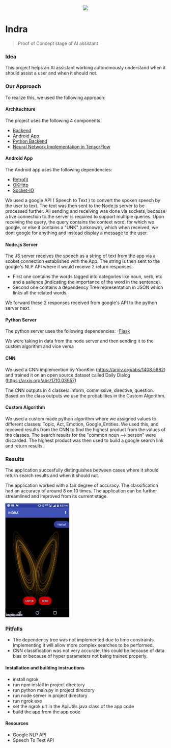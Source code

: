 <div align="center">
  <img src="https://i.imgur.com/kS2lNm6.png">
</div>


# Indra

> Proof of Concept stage of AI assistant


### Idea

This project helps an AI assistant working autonomously understand when it should assist a user and when it should not.

### Our Approach

To realize this, we used the following approach:

#### Architechture

The project uses the following 4 components:

- [Backend](https://github.com/DataByteNITT/Indra/tree/js_server_branch)
- [Android App](https://github.com/DataByteNITT/Indra/tree/app_branch)
- [Python Backend](https://github.com/DataByteNITT/Indra/tree/python_backend)
- [Neural Network Implementation in TensorFlow](https://github.com/DataByteNITT/Indra/tree/cnn_impl_branch)
 
#### Android App
The Android app uses the following dependencies:
 	
- [Retrofit](http://square.github.io/retrofit/)
- [OKHttp](http://square.github.io/okhttp/)
- [Socket-IO](https://github.com/socketio/socket.io-client-java)

We used a google API ( Speech to Text ) to convert the spoken speech by the user to text.
The text was then sent to the Node.js server to be processed further.
All sending and receiving was done via sockets, because a live connection to the server is required to support multiple queries.
Upon receiving the query, the query contains the context word, for which we google, or else it contains a "UNK" (unknown), which when received, we dont google for anything and instead display a message to the user.

#### Node.js Server

The JS server receives the speech as a string of text from the app via a scoket connection established with the App. The string is then sent to the google's NLP API where it would receive 2 return responses: 
- First one contains the words tagged into categories like noun, verb, etc and a salience (indicating the importance of the word in the sentence).
- Second one contains a dependency Tree representation in JSON which links all the related words.

We forward these 2 responses received from google's API to the python server next.

#### Python Server

The python server uses the following dependencies:
-[Flask](https://github.com/pallets/flask)

We were taking in data from the node server and then sending it to the custom algorithm and vice versa

#### CNN 

We used a CNN implemention by YoonKim (https://arxiv.org/abs/1408.5882) and trained it on an open source dataset called Daily Dialog (https://arxiv.org/abs/1710.03957)

The CNN outputs in 4 classes: inform, commissive, directive, question. Based on the class outputs we use the probablities in the Custom Algorithm.

#### Custom Algorithm

We used a custom made python algorithm where we assigned values to different classes: Topic, Act, Emotion, Google_Entities. We used this, and received results from the CNN to find the highest product from the values of the classes. 
The search results for the "common noun --> person" were discarded. The highest product was then used to build a google search link and return results.

### Results

The application succesfully distinguishes between cases where it should return search results and when it should not.

The application worked with a fair degree of accuracy. The classification had an accuracy of around 8 on 10 times. The application can be further streamlined and improved from its current stage.


![](https://github.com/DataByteNITT/Indra/blob/master/working.gif)

### Pitfalls

- The dependency tree was not implemented due to time constraints. Implementing it will allow more complex searches to be performed.
- CNN classification was not very accurate, this could be because of data bias or because of hyper parameters not being trained properly.


#### Installation and building instructions

- install ngrok
- run npm install in project directory
- run python main.py in project directory
- run node server in project directory
- run ngrok.exe
- set the ngrok url in the ApiUtils.java class of the app code 
- build the app from the app code


#### Resources
- Google NLP API
- Speech To Text API
